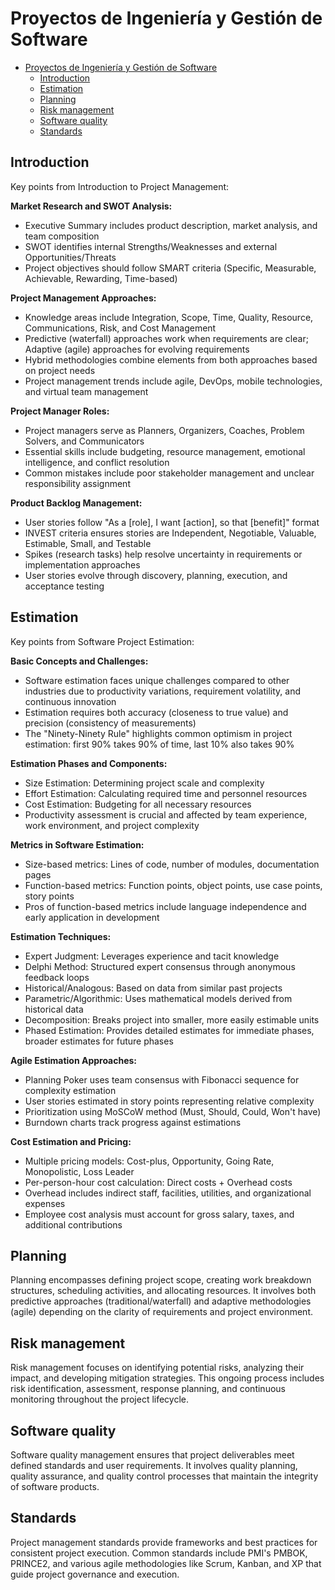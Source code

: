 # Proyectos de Ingeniería y Gestión de Software

- [Proyectos de Ingeniería y Gestión de Software](#proyectos-de-ingeniería-y-gestión-de-software)
  - [Introduction](#introduction)
  - [Estimation](#estimation)
  - [Planning](#planning)
  - [Risk management](#risk-management)
  - [Software quality](#software-quality)
  - [Standards](#standards)

## Introduction

Key points from Introduction to Project Management:

**Market Research and SWOT Analysis:**

- Executive Summary includes product description, market analysis, and team composition
- SWOT identifies internal Strengths/Weaknesses and external Opportunities/Threats
- Project objectives should follow SMART criteria (Specific, Measurable, Achievable, Rewarding, Time-based)

**Project Management Approaches:**

- Knowledge areas include Integration, Scope, Time, Quality, Resource, Communications, Risk, and Cost Management
- Predictive (waterfall) approaches work when requirements are clear; Adaptive (agile) approaches for evolving requirements
- Hybrid methodologies combine elements from both approaches based on project needs
- Project management trends include agile, DevOps, mobile technologies, and virtual team management

**Project Manager Roles:**

- Project managers serve as Planners, Organizers, Coaches, Problem Solvers, and Communicators
- Essential skills include budgeting, resource management, emotional intelligence, and conflict resolution
- Common mistakes include poor stakeholder management and unclear responsibility assignment

**Product Backlog Management:**

- User stories follow "As a [role], I want [action], so that [benefit]" format
- INVEST criteria ensures stories are Independent, Negotiable, Valuable, Estimable, Small, and Testable
- Spikes (research tasks) help resolve uncertainty in requirements or implementation approaches
- User stories evolve through discovery, planning, execution, and acceptance testing

## Estimation

Key points from Software Project Estimation:

**Basic Concepts and Challenges:**

- Software estimation faces unique challenges compared to other industries due to productivity variations, requirement volatility, and continuous innovation
- Estimation requires both accuracy (closeness to true value) and precision (consistency of measurements)
- The "Ninety-Ninety Rule" highlights common optimism in project estimation: first 90% takes 90% of time, last 10% also takes 90%

**Estimation Phases and Components:**

- Size Estimation: Determining project scale and complexity
- Effort Estimation: Calculating required time and personnel resources
- Cost Estimation: Budgeting for all necessary resources
- Productivity assessment is crucial and affected by team experience, work environment, and project complexity

**Metrics in Software Estimation:**

- Size-based metrics: Lines of code, number of modules, documentation pages
- Function-based metrics: Function points, object points, use case points, story points
- Pros of function-based metrics include language independence and early application in development

**Estimation Techniques:**

- Expert Judgment: Leverages experience and tacit knowledge
- Delphi Method: Structured expert consensus through anonymous feedback loops
- Historical/Analogous: Based on data from similar past projects
- Parametric/Algorithmic: Uses mathematical models derived from historical data
- Decomposition: Breaks project into smaller, more easily estimable units
- Phased Estimation: Provides detailed estimates for immediate phases, broader estimates for future phases

**Agile Estimation Approaches:**

- Planning Poker uses team consensus with Fibonacci sequence for complexity estimation
- User stories estimated in story points representing relative complexity
- Prioritization using MoSCoW method (Must, Should, Could, Won't have)
- Burndown charts track progress against estimations

**Cost Estimation and Pricing:**

- Multiple pricing models: Cost-plus, Opportunity, Going Rate, Monopolistic, Loss Leader
- Per-person-hour cost calculation: Direct costs + Overhead costs
- Overhead includes indirect staff, facilities, utilities, and organizational expenses
- Employee cost analysis must account for gross salary, taxes, and additional contributions

## Planning

Planning encompasses defining project scope, creating work breakdown structures, scheduling activities, and allocating resources. It involves both predictive approaches (traditional/waterfall) and adaptive methodologies (agile) depending on the clarity of requirements and project environment.

## Risk management

Risk management focuses on identifying potential risks, analyzing their impact, and developing mitigation strategies. This ongoing process includes risk identification, assessment, response planning, and continuous monitoring throughout the project lifecycle.

## Software quality

Software quality management ensures that project deliverables meet defined standards and user requirements. It involves quality planning, quality assurance, and quality control processes that maintain the integrity of software products.

## Standards

Project management standards provide frameworks and best practices for consistent project execution. Common standards include PMI's PMBOK, PRINCE2, and various agile methodologies like Scrum, Kanban, and XP that guide project governance and execution.
